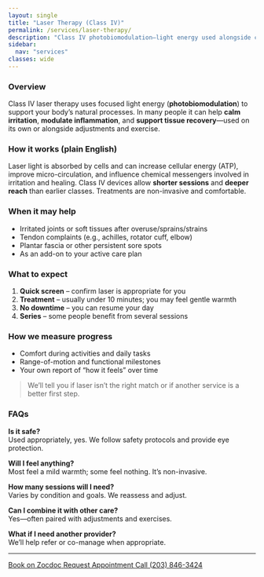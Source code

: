 ```yaml
---
layout: single
title: "Laser Therapy (Class IV)"
permalink: /services/laser-therapy/
description: "Class IV photobiomodulation—light energy used alongside care to help calm irritation and support recovery."
sidebar:
  nav: "services"
classes: wide
---
```


### Overview
Class IV laser therapy uses focused light energy (**photobiomodulation**) to support your body’s natural processes. In many people it can help **calm irritation**, **modulate inflammation**, and **support tissue recovery**—used on its own or alongside adjustments and exercise.

### How it works (plain English)
Laser light is absorbed by cells and can increase cellular energy (ATP), improve micro-circulation, and influence chemical messengers involved in irritation and healing. Class IV devices allow **shorter sessions** and **deeper reach** than earlier classes. Treatments are non-invasive and comfortable.

### When it may help
- Irritated joints or soft tissues after overuse/sprains/strains  
- Tendon complaints (e.g., achilles, rotator cuff, elbow)  
- Plantar fascia or other persistent sore spots  
- As an add-on to your active care plan

### What to expect
1. **Quick screen** – confirm laser is appropriate for you  
2. **Treatment** – usually under 10 minutes; you may feel gentle warmth  
3. **No downtime** – you can resume your day  
4. **Series** – some people benefit from several sessions

### How we measure progress
- Comfort during activities and daily tasks  
- Range-of-motion and functional milestones  
- Your own report of “how it feels” over time

> We’ll tell you if laser isn’t the right match or if another service is a better first step.

### FAQs
**Is it safe?**  
Used appropriately, yes. We follow safety protocols and provide eye protection.

**Will I feel anything?**  
Most feel a mild warmth; some feel nothing. It’s non-invasive.

**How many sessions will I need?**  
Varies by condition and goals. We reassess and adjust.

**Can I combine it with other care?**  
Yes—often paired with adjustments and exercises.

**What if I need another provider?**  
We’ll help refer or co-manage when appropriate.

---

<div class="contact-actions">
  <a href="https://www.zocdoc.com/practice/cranbury-chiropractic-center-43835" class="btn">
    <span class="btn-label">Book on Zocdoc</span>
  </a>
  <a href="/contact/" class="btn">
    <span class="btn-label">Request Appointment</span>
  </a>
  <a href="tel:+12038463424" class="btn">
    <span class="btn-label">Call (203) 846-3424</span>
  </a>
</div>
